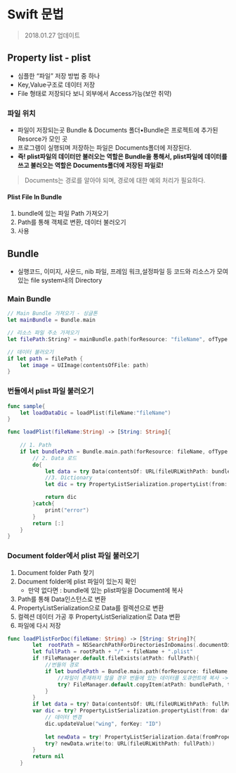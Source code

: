 # Swift 문법
> 2018.01.27 업데이트   

## Property list - plist
* 심플한 “파일” 저장 방법 중 하나
* Key,Value구조로 데이터 저장
* File 형태로 저장되다 보니 외부에서 Access가능(보안 취약)

### 파일 위치
* 파일이 저장되는곳 Bundle & Documents 폴더•Bundle은 프로젝트에 추가된 Resorce가 모인 곳 
* 프로그램이 실행되며 저장하는 파일은 Documents폴더에 저장된다.
* __즉! plist파일의 데이터만 불러오는 역할은 Bundle을 통해서, plist파일에 데이터를 쓰고 불러오는 역할은 Documents폴더에 저장된 파일로!__
> Documents는 경로를 알아야 되며, 경로에 대한 예외 처리가 필요하다.

#### Plist File In Bundle
1. bundle에 있는 파일 Path 가져오기 
2. Path를 통해 객체로 변환, 데이터 불러오기 
3. 사용

## Bundle
* 실행코드, 이미지, 사운드, nib 파일, 프레임 워크,설정파일 등 코드와 리소스가 모여있는 file system내의 Directory

### Main Bundle
```swift
// Main Bundle 가져오기 - 싱글톤
let mainBundle = Bundle.main

// 리소스 파일 주소 가져오기
let filePath:String? = mainBundle.path(forResource: "fileName", ofType: "rType")

// 데이터 불러오기
if let path = filePath {
    let image = UIImage(contentsOfFile: path)
}
```

### 번들에서 plist 파일 불러오기
```swift
func sample{
    let loadDataDic = loadPlist(fileName:"fileName")
}

func loadPlist(fileName:String) -> [String: String]{
    
    // 1. Path
    if let bundlePath = Bundle.main.path(forResource: fileName, ofType: "plist"){
        // 2. Data 로드
        do{
            let data = try Data(contentsOf: URL(fileURLWithPath: bundlePath))
            //3. Dictionary
            let dic = try PropertyListSerialization.propertyList(from: data, options: .mutableContainersAndLeaves, format: nil) as! [String: String]

            return dic
        }catch{
            print("error")
        }
        return [:]
    }
}
```


### Document folder에서 plist 파일 불러오기
1. Document folder Path 찾기
2. Document folder에 plist 파일이 있는지 확인
    * 만약 없다면 : bundle에 있는 plist파일을 Document에 복사
3. Path를 통해 Data인스턴스로 변환
4. PropertyListSerialization으로 Data를 컬렉션으로 변환 
5. 컬렉션 데이터 가공 후 PropertyListSerialization로 Data 변환 
6. 파일에 다시 저장

```swift
func loadPlistForDoc(fileName: String) -> [String: String]?{
        let  rootPath = NSSearchPathForDirectoriesInDomains(.documentDirectory, .userDomainMask, true)[0]
        let fullPath = rootPath + "/" + fileName + ".plist"
        if !FileManager.default.fileExists(atPath: fullPath){
            //번들의 경로
            if let bundlePath = Bundle.main.path(forResource: fileName, ofType: "plist"){
                //파일이 존재하지 않을 경우 번들에 있는 데이터를 도큐먼트에 복사 -> copy
                try? FileManager.default.copyItem(atPath: bundlePath, toPath: fullPath)
            }
        }
        if let data = try? Data(contentsOf: URL(fileURLWithPath: fullPath)),
        var dic = try? PropertyListSerialization.propertyList(from: data, options: .mutableContainersAndLeaves, format: nil) as! [String: String]{
            // 데이터 변경
            dic.updateValue("wing", forKey: "ID")
            
            let newData = try! PropertyListSerialization.data(fromPropertyList: dic, format: .xml, options: 0)
            try? newData.write(to: URL(fileURLWithPath: fullPath))
        }
        return nil
    }
```